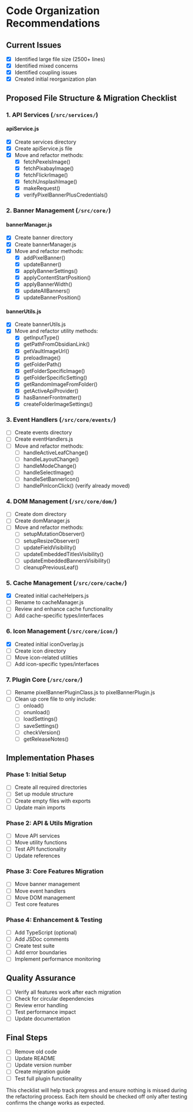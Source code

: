 # Code Organization Recommendations

## Current Issues
- [x] Identified large file size (2500+ lines)
- [x] Identified mixed concerns
- [x] Identified coupling issues
- [x] Created initial reorganization plan

## Proposed File Structure & Migration Checklist

### 1. API Services (`/src/services/`)
#### apiService.js
- [x] Create services directory
- [x] Create apiService.js file
- [x] Move and refactor methods:
  - [x] fetchPexelsImage()
  - [x] fetchPixabayImage()
  - [x] fetchFlickrImage() 
  - [x] fetchUnsplashImage()
  - [x] makeRequest()
  - [x] verifyPixelBannerPlusCredentials()

### 2. Banner Management (`/src/core/`)
#### bannerManager.js
- [x] Create banner directory
- [x] Create bannerManager.js
- [x] Move and refactor methods:
  - [x] addPixelBanner()
  - [x] updateBanner()
  - [x] applyBannerSettings()
  - [x] applyContentStartPosition()
  - [x] applyBannerWidth()
  - [x] updateAllBanners()
  - [x] updateBannerPosition()

#### bannerUtils.js
- [x] Create bannerUtils.js
- [x] Move and refactor utility methods:
  - [x] getInputType()
  - [x] getPathFromObsidianLink()
  - [x] getVaultImageUrl()
  - [x] preloadImage()
  - [x] getFolderPath()
  - [x] getFolderSpecificImage()
  - [x] getFolderSpecificSetting()
  - [x] getRandomImageFromFolder()
  - [x] getActiveApiProvider()
  - [x] hasBannerFrontmatter()
  - [x] createFolderImageSettings()

### 3. Event Handlers (`/src/core/events/`)
- [ ] Create events directory
- [ ] Create eventHandlers.js
- [ ] Move and refactor methods:
  - [ ] handleActiveLeafChange()
  - [ ] handleLayoutChange()
  - [ ] handleModeChange()
  - [ ] handleSelectImage()
  - [ ] handleSetBannerIcon()
  - [ ] handlePinIconClick() (verify already moved)

### 4. DOM Management (`/src/core/dom/`)
- [ ] Create dom directory
- [ ] Create domManager.js
- [ ] Move and refactor methods:
  - [ ] setupMutationObserver()
  - [ ] setupResizeObserver()
  - [ ] updateFieldVisibility()
  - [ ] updateEmbeddedTitlesVisibility()
  - [ ] updateEmbeddedBannersVisibility()
  - [ ] cleanupPreviousLeaf()

### 5. Cache Management (`/src/core/cache/`)
- [x] Created initial cacheHelpers.js
- [ ] Rename to cacheManager.js
- [ ] Review and enhance cache functionality
- [ ] Add cache-specific types/interfaces

### 6. Icon Management (`/src/core/icon/`)
- [x] Created initial iconOverlay.js
- [ ] Create icon directory
- [ ] Move icon-related utilities
- [ ] Add icon-specific types/interfaces

### 7. Plugin Core (`/src/core/`)
- [ ] Rename pixelBannerPluginClass.js to pixelBannerPlugin.js
- [ ] Clean up core file to only include:
  - [ ] onload()
  - [ ] onunload()
  - [ ] loadSettings()
  - [ ] saveSettings()
  - [ ] checkVersion()
  - [ ] getReleaseNotes()

## Implementation Phases

### Phase 1: Initial Setup
- [ ] Create all required directories
- [ ] Set up module structure
- [ ] Create empty files with exports
- [ ] Update main imports

### Phase 2: API & Utils Migration
- [ ] Move API services
- [ ] Move utility functions
- [ ] Test API functionality
- [ ] Update references

### Phase 3: Core Features Migration
- [ ] Move banner management
- [ ] Move event handlers
- [ ] Move DOM management
- [ ] Test core features

### Phase 4: Enhancement & Testing
- [ ] Add TypeScript (optional)
- [ ] Add JSDoc comments
- [ ] Create test suite
- [ ] Add error boundaries
- [ ] Implement performance monitoring

## Quality Assurance
- [ ] Verify all features work after each migration
- [ ] Check for circular dependencies
- [ ] Review error handling
- [ ] Test performance impact
- [ ] Update documentation

## Final Steps
- [ ] Remove old code
- [ ] Update README
- [ ] Update version number
- [ ] Create migration guide
- [ ] Test full plugin functionality

This checklist will help track progress and ensure nothing is missed during the refactoring process. Each item should be checked off only after testing confirms the change works as expected. 